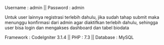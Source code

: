 Username : admin  || Password : admin

Untuk user lainnya registrasi terlebih dahulu, jika sudah tahap submit maka menunggu konfirmasi dari admin agar diaktifkan terlebih dahulu, sehingga user bisa login dan mengakses dashboard dan tabel biodata

Framework : CodeIgniter 3.1.4 ||  PHP       : 7.3 ||  Database  : MySQL
